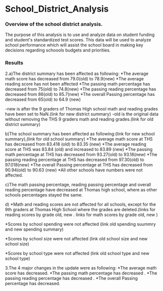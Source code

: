 # School_District_Analysis
### Overview of the school district analysis.
The purpose of this analysis is to use and analyze data on student funding and student's standardized test scores. This data will be used to analyze school performance which will assist the school board in making key decisions regarding schoools budgets and priorities. 


### Results
2.a)The district summary has been affected as following:
*The average math score has decreased from 79.0(old) to 78.9(new)
*The average reading score has not been affected
*The passing math percentage has decreased from 75(old) to 74.8(new)
*The passing reading percentage has decreased from 86(old) to 85.7(new)
*The overall Passing percentage has decreased from 65(old) to 64.9 (new)

-new is after the 9 graders of Thomas High school math and reading grades have been set to NaN.(link for new district summary)
-old is the original data without removing the THS 9 graders math and reading grades.(link for old district summary)

b)The school summary has been affected as following:(link for new school summary),(link for old school summary)
*The average math score at THS has decreased from 83.418 (old) to 83.35 (new)
*The average reading score at THS was 83.84 (old) and increased to 83.89 (new)
*The passing math percentage at THS has decreased from 93.27(old) to 93.18(new)
*The passing reading percentage at THS has decreased from 97.30(old) to 97.018(new)
*The overall Passing percentage at THS has decreased from 90.94(old) to 90.63 (new)
*All other schools have numbers were not affected.

c)The math passing percentage, reading passing percentage and overall reading percentage have decreased at Thomas high school, where as other schools percentages stayed the same.


d)
*Math and reading scores are not affected for all schools, except for the 9th graders at Thomas High School where the grades are deleted.(links for reading scores by grade old, new . links for math scores by grade old, new )

*Scores by school spending were not affected (link old spending suummry and new spending summary)

*Scores by school size were not affected (link old school size and new school size)

*Scores by school type were not affected (link old school type and new school type) 

3.The 4 major changes in the update were as following: 
*The average math score has decreased.
*The passing math percentage has decreased .
*The passing reading percentage has decreased .
*The overall Passing percentage has decreased.